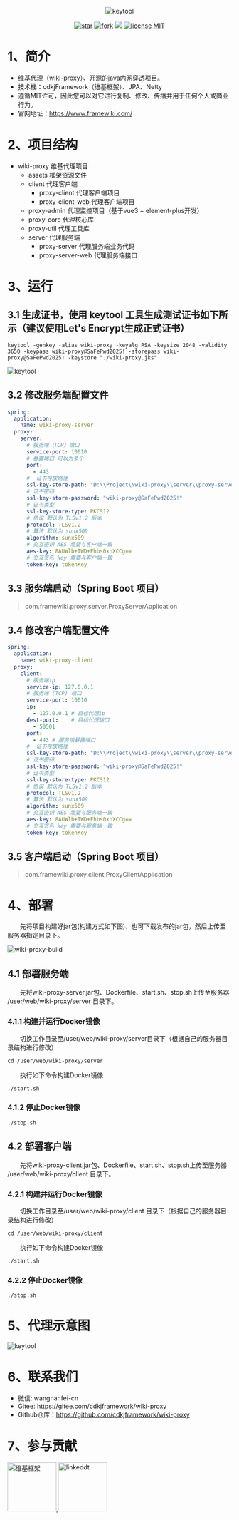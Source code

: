 <p align="center">
<img alt="keytool" src="assets/developer/wiki.png"/>
</p>

<p align="center">
  <a href='https://gitee.com/cdkjframework/wiki-proxy/stargazers'><img src='https://gitee.com/cdkjframework/wiki-proxy/badge/star.svg?theme=dark' alt='star'></img></a>
<a href='https://gitee.com/cdkjframework/wiki-proxy/members'><img src='https://gitee.com/cdkjframework/wiki-proxy/badge/fork.svg?theme=dark' alt='fork'></img></a>
<a target="_blank" href="https://www.oracle.com/java/technologies/javase/jdk17-0-13-later-archive-downloads.html">
    <img src="https://img.shields.io/badge/JDK-17+-red.svg" />
</a>
<a href="./LICENSE">
    <img src="https://img.shields.io/badge/license-MIT-red" alt="license MIT">
</a>
</p>

# 1、简介

- 维基代理（wiki-proxy）、开源的java内网穿透项目。
- 技术栈：cdkjFramework（维基框架）、JPA、Netty
- 遵循MIT许可，因此您可以对它进行复制、修改、传播并用于任何个人或商业行为。
- 官网地址：https://www.framewiki.com/

# 2、项目结构

- wiki-proxy 维基代理项目
    - assets 框架资源文件
    - client 代理客户端
        - proxy-client 代理客户端项目
        - proxy-client-web 代理客户端项目
    - proxy-admin 代理监控项目（基于vue3 + element-plus开发）
    - proxy-core 代理核心库
    - proxy-util 代理工具库
    - server 代理服务端
        - proxy-server 代理服务端业务代码
        - proxy-server-web 代理服务端接口

# 3、运行

## 3.1 生成证书，使用 keytool 工具生成测试证书如下所示（建议使用Let's Encrypt生成正式证书）

``` shell
keytool -genkey -alias wiki-proxy -keyalg RSA -keysize 2048 -validity 3650 -keypass wiki-proxy@SaFePwd2025! -storepass wiki-proxy@SaFePwd2025! -keystore "./wiki-proxy.jks"
```

<img alt="keytool" src="assets/developer/wiki-proxy.png"/>

## 3.2 修改服务端配置文件

``` yml
spring:
  application:
    name: wiki-proxy-server
  proxy:
    server:
      # 服务端（TCP）端口
      service-port: 10010
      # 暴露端口 可以为多个
      port:
        - 443
      #  证书存放路径
      ssl-key-store-path: "D:\\Project\\wiki-proxy\\server\\proxy-server-web\\src\\main\\resources\\wiki-proxy.jks"
      # 证书密码
      ssl-key-store-password: "wiki-proxy@SaFePwd2025!"
      # 证书类型
      ssl-key-store-type: PKCS12
      # 协议 默认为 TLSv1.2 版本
      protocol: TLSv1.2
      # 算法 默认为 sunx509
      algorithm: sunx509
      # 交互密钥 AES 需要与客户端一致
      aes-key: 8AUWlb+IWD+Fhbs0xnXCCg==
      # 交互签名 key 需要与客户端一致
      token-key: tokenKey
```

## 3.3 服务端启动（Spring Boot 项目）

> com.framewiki.proxy.server.ProxyServerApplication

## 3.4 修改客户端配置文件

``` yml
spring:
  application:
    name: wiki-proxy-client
  proxy:
    client:
      # 服务端ip
      service-ip: 127.0.0.1
      # 服务端 (TCP) 端口
      service-port: 10010
      ip:
        - 127.0.0.1 # 目标代理ip
      dest-port:    # 目标代理端口
        - 50501
      port:
        - 443 # 服务端暴露端口
      #  证书存放路径
      ssl-key-store-path: "D:\\Project\\wiki-proxy\\server\\proxy-server-web\\src\\main\\resources\\wiki-proxy.jks"
      # 证书密码
      ssl-key-store-password: "wiki-proxy@SaFePwd2025!"
      # 证书类型
      ssl-key-store-type: PKCS12
      # 协议 默认为 TLSv1.2 版本
      protocol: TLSv1.2
      # 算法 默认为 sunx509
      algorithm: sunx509
      # 交互密钥 AES 需要与服务端一致
      aes-key: 8AUWlb+IWD+Fhbs0xnXCCg==
      # 交互签名 key 需要与服务端一致
      token-key: tokenKey
```

## 3.5 客户端启动（Spring Boot 项目）

> com.framewiki.proxy.client.ProxyClientApplication

# 4、部署

<p style="text-indent: 2em;">先将项目构建好jar包(构建方式如下图)、也可下载发布的jar包，然后上传至服务器指定目录下。</p>
<img alt="wiki-proxy-build" src="assets/developer/wiki-proxy-build.png"/>

## 4.1 部署服务端

<p style="text-indent: 2em;">先将wiki-proxy-server.jar包、Dockerfile、start.sh、stop.sh上传至服务器 /user/web/wiki-proxy/server 目录下。</p>

### 4.1.1 构建并运行Docker镜像

<p style="text-indent: 2em;">切换工作目录至/user/web/wiki-proxy/server目录下（根据自己的服务器目录结构进行修改）</p>

```shell
cd /user/web/wiki-proxy/server

```

<p style="text-indent: 2em;">执行如下命令构建Docker镜像</p>

``` shell
./start.sh

```

### 4.1.2 停止Docker镜像

```shell
./stop.sh

```

## 4.2 部署客户端

<p style="text-indent: 2em;">先将wiki-proxy-client.jar包、Dockerfile、start.sh、stop.sh上传至服务器 /user/web/wiki-proxy/client 目录下。</p>

### 4.2.1 构建并运行Docker镜像

<p style="text-indent: 2em;">切换工作目录至/user/web/wiki-proxy/client 目录下（根据自己的服务器目录结构进行修改）</p>

```shell
cd /user/web/wiki-proxy/client

```

<p style="text-indent: 2em;">执行如下命令构建Docker镜像</p>

```shell
./start.sh

```

### 4.2.2 停止Docker镜像

```shell
./stop.sh

```

# 5、代理示意图

<img alt="keytool" src="assets/developer/wiki-proxy-list.png"/>

# 6、联系我们

- 微信: wangnanfei-cn
- Gitee: https://gitee.com/cdkjframework/wiki-proxy
- Github仓库：https://github.com/cdkjframework/wiki-proxy

# 7、参与贡献

<a href="https://gitee.com/cdkjframework" target="_blank">
<img alt="维基框架" src="assets/developer/wiki.png" width="110"/>
</a>
<a href="https://gitee.com/linkeddt_admin" target="_blank">
<img alt="linkeddt" src="assets/developer/linkeddt.png" width="110"/>
</a>
